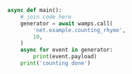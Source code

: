 <script>
import '~/styles/code.scss'
</script>

```python
async def main():
    # join code here
    generator = await wamps.call(
        'net.example.counting_rhyme',
        10,
    )
    async for event in generator:
        print(event.payload)
    print('counting done')
```
